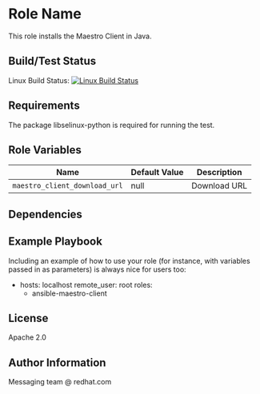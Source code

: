 Role Name
=========

This role installs the Maestro Client in Java.

Build/Test Status
------------

Linux Build Status: [![Linux Build Status](https://api.travis-ci.org/msgqe/ansible-maestro-client.svg?branch=master)](https://travis-ci.org/msgqe/ansible-maestro-client)

Requirements
------------

The package libselinux-python is required for running the test.

Role Variables
--------------

| Name              | Default Value       | Description          |
|-------------------|---------------------|----------------------|
| `maestro_client_download_url` | null | Download URL |


Dependencies
------------


Example Playbook
----------------

Including an example of how to use your role (for instance, with variables passed in as parameters) is always nice for users too:

  - hosts: localhost
    remote_user: root
    roles:
      - ansible-maestro-client

License
-------

Apache 2.0

Author Information
------------------

Messaging team @ redhat.com
